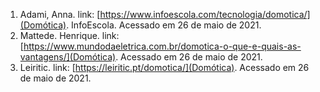 1.  Adami, Anna. link: [https://www.infoescola.com/tecnologia/domotica/](Domótica). InfoEscola. Acessado em 26 de maio de 2021.
2.  Mattede. Henrique. link: [https://www.mundodaeletrica.com.br/domotica-o-que-e-quais-as-vantagens/](Domótica). Acessado em 26 de maio de 2021.
3.  Leiritic. link: [https://leiritic.pt/domotica/](Domótica). Acessado em 26 de maio de 2021.
